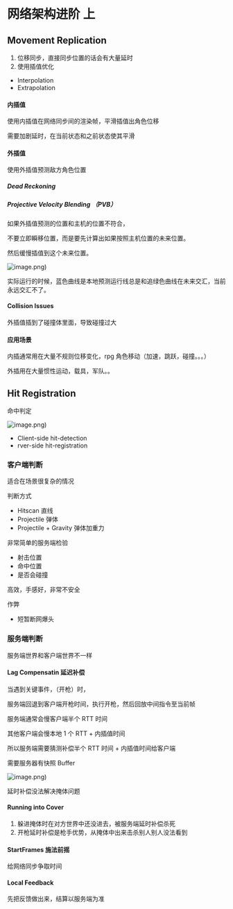 # 网络架构进阶 上

## Movement Replication

1. 位移同步，直接同步位置的话会有大量延时
2. 使用插值优化

- Interpolation
- Extrapolation

#### 内插值

使用内插值在网络同步间的渲染帧，平滑插值出角色位移

需要加剧延时，在当前状态和之前状态使其平滑

#### 外插值

使用外插值预测敌方角色位置

##### Dead Reckoning

##### Projective Velocity Blending （PVB）

如果外插值预测的位置和主机的位置不符合，

不要立即瞬移位置，而是要先计算出如果按照主机位置的未来位置。

然后缓慢插值到这个未来位置。

![image.png](https://image-1253155090.cos.ap-nanjing.myqcloud.com/202508292008999.png))

实际运行的时候，蓝色曲线是本地预测运行线总是和追绿色曲线在未来交汇，当前永远交汇不了。

#### Collision Issues

外插值插到了碰撞体里面，导致碰撞过大

#### 应用场景

内插通常用在大量不规则位移变化，rpg 角色移动（加速，跳跃，碰撞。。。）

外插用在大量惯性运动，载具，军队。。

## Hit Registration

命中判定

![image.png](https://image-1253155090.cos.ap-nanjing.myqcloud.com/202508292008785.png))

- Client-side hit-detection
- rver-side hit-registration

### 客户端判断

适合在场景很复杂的情况

判断方式

- Hitscan 直线
- Projectile 弹体
- Projectile + Gravity 弹体加重力

非常简单的服务端检验

- 射击位置
- 命中位置
- 是否会碰撞

高效，手感好，非常不安全

作弊

- 短暂断网爆头

### 服务端判断

服务端世界和客户端世界不一样

#### Lag Compensatin 延迟补偿

当遇到关键事件，（开枪）时，

服务端回退到客户端开枪时间，执行开枪，然后回放中间指令至当前帧

服务端通常会慢客户端半个 RTT 时间

其他客户端会慢本地 1 个 RTT + 内插值时间

所以服务端需要猜测补偿半个 RTT 时间 + 内插值时间给客户端

需要服务器有快照 Buffer

![image.png](https://image-1253155090.cos.ap-nanjing.myqcloud.com/202508292008735.png))

延时补偿没法解决掩体问题

#### Running into Cover

1. 躲进掩体时在对方世界中还没进去，被服务端延时补偿杀死
2. 开枪延时补偿是枪手优势，从掩体中出来击杀别人别人没法看到

#### StartFrames 施法前摇

给网络同步争取时间

#### Local Feedback

先把反馈做出来，结算以服务端为准
